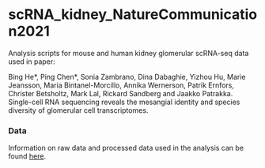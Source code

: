 # scRNA_kidney_NatureCommunication2021

Analysis scripts for mouse and human kidney glomerular scRNA-seq data used in paper:


Bing He*, Ping Chen*, Sonia Zambrano, Dina Dabaghie, Yizhou Hu, Marie Jeansson, Maria Bintanel-Morcillo, Annika Wernerson, 
Patrik Ernfors, Christer Betsholtz, Mark Lal, Rickard Sandberg and Jaakko Patrakka.
Single-cell RNA sequencing reveals the mesangial identity and species diversity of glomerular cell transcriptomes.

### Data
Information on raw data and processed data used in the analysis can be found [here](https://patrakkalab.se/kidney/about.html).
